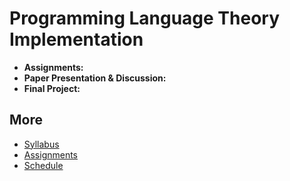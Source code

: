 # Programming Language Theory Implementation

- **Assignments:**
- **Paper Presentation & Discussion:**
- **Final Project:**

## More

- [Syllabus](syllabus.html)
- [Assignments](assignments.html)
- [Schedule](schedule.html)
